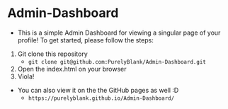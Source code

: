# Admin-Dashboard

* This is a simple Admin Dashboard for viewing a singular page of your profile! To get started, please follow the steps:
1) Git clone this repository
    - `git clone git@github.com:PurelyBlank/Admin-Dashboard.git`
2) Open the index.html on your browser
3) Viola!

* You can also view it on the the GitHub pages as well :D
    - `https://purelyblank.github.io/Admin-Dashboard/`